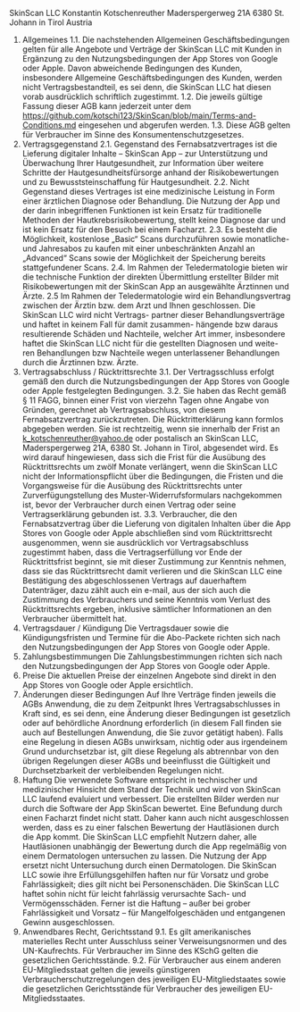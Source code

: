 SkinScan LLC 
Konstantin Kotschenreuther
Maderspergerweg 21A
6380 St. Johann in Tirol
Austria


1. Allgemeines
1.1. Die nachstehenden Allgemeinen Geschäftsbedingungen gelten für alle Angebote und Verträge der SkinScan LLC mit Kunden in Ergänzung zu den Nutzungsbedingungen der App Stores von Google oder Apple. Davon abweichende Bedingungen des Kunden, insbesondere Allgemeine Geschäftsbedingungen des Kunden, werden nicht Vertragsbestandteil, es sei denn, die SkinScan LLC hat diesen vorab ausdrücklich schriftlich zugestimmt.
1.2. Die jeweils gültige Fassung dieser AGB kann jederzeit unter dem https://github.com/kotschi123/SkinScan/blob/main/Terms-and-Conditions.md eingesehen und abgerufen werden.
1.3. Diese AGB gelten für Verbraucher im Sinne des Konsumentenschutzgesetzes.
2. Vertragsgegenstand
2.1. Gegenstand des Fernabsatzvertrages ist die Lieferung digitaler Inhalte – SkinScan App – zur Unterstützung und Überwachung Ihrer Hautgesundheit, zur Information über weitere Schritte der Hautgesundheitsfürsorge anhand der Risikobewertungen und zu Bewusststeinschaffung für Hautgesundheit.
2.2. Nicht Gegenstand dieses Vertrages ist eine medizinische Leistung in Form einer ärztlichen Diagnose oder Behandlung. Die Nutzung der App und der darin inbegriffenen Funktionen ist kein Ersatz für traditionelle Methoden der Hautkrebsrisikobewertung, stellt keine Diagnose dar und ist kein Ersatz für den Besuch bei einem Facharzt.
2.3. Es besteht die Möglichkeit, kostenlose „Basic“ Scans durchzuführen sowie monatliche- und Jahresabos zu kaufen mit einer unbeschränkten Anzahl an „Advanced“ Scans sowie der Möglichkeit der Speicherung bereits stattgefundener Scans. 
2.4. Im Rahmen der Teledermatologie bieten wir die technische Funktion der direkten Übermittlung erstellter Bilder mit Risikobewertungen mit der SkinScan App an ausgewählte Ärztinnen und Ärzte.
2.5 Im Rahmen der Teledermatologie wird ein Behandlungsvertrag zwischen der Ärztin bzw. dem Arzt und Ihnen geschlossen. Die SkinScan LLC wird nicht Vertrags- partner dieser Behandlungsverträge und haftet in keinem Fall für damit zusammen- hängende bzw daraus resultierende Schäden und Nachteile, welcher Art immer, insbesondere haftet die SkinScan LLC nicht für die gestellten Diagnosen und weite- ren Behandlungen bzw Nachteile wegen unterlassener Behandlungen durch die Ärztinnen bzw. Ärzte.
3. Vertragsabschluss / Rücktrittsrechte
3.1. Der Vertragsschluss erfolgt gemäß den durch die Nutzungsbedingungen der App Stores von Google oder Apple festgelegten Bedingungen.
3.2. Sie haben das Recht gemäß § 11 FAGG, binnen einer Frist von vierzehn Tagen ohne Angabe von Gründen, gerechnet ab Vertragsabschluss, von diesem Fernabsatzvertrag zurückzutreten. Die Rücktritterklärung kann formlos abgegeben werden. Sie ist rechtzeitig, wenn sie innerhalb der Frist an k_kotschenreuther@yahoo.de oder postalisch an SkinScan LLC, Maderspergerweg 21A, 6380 St. Johann in Tirol, abgesendet wird.
Es wird darauf hingewiesen, dass sich die Frist für die Ausübung des Rücktrittsrechts um zwölf Monate verlängert, wenn die SkinScan LLC nicht der Informationspflicht über die Bedingungen, die Fristen und die Vorgangsweise für die Ausübung des Rücktrittsrechts unter Zurverfügungstellung des Muster-Widerrufsformulars nachgekommen ist, bevor der Verbraucher durch einen Vertrag oder seine Vertragserklärung gebunden ist.
3.3. Verbraucher, die den Fernabsatzvertrag über die Lieferung von digitalen Inhalten über die App Stores von Google oder Apple abschließen sind vom Rücktrittsrecht ausgenommen, wenn
sie ausdrücklich vor Vertragsabschluss zugestimmt haben, dass die Vertragserfüllung vor Ende der Rücktrittsfrist beginnt,
sie mit dieser Zustimmung zur Kenntnis nehmen, dass sie das Rücktrittsrecht damit verlieren und
die SkinScan LLC eine Bestätigung des abgeschlossenen Vertrags auf dauerhaftem Datenträger, dazu zählt auch ein e-mail, aus der sich auch die Zustimmung des Verbrauchers und seine Kenntnis vom Verlust des Rücktrittsrechts ergeben, inklusive sämtlicher Informationen an den Verbraucher übermittelt hat.
4. Vertragsdauer / Kündigung
Die Vertragsdauer sowie die Kündigungsfristen und Termine für die Abo-Packete richten sich nach den Nutzungsbedingungen der App Stores von Google oder Apple.
5. Zahlungsbestimmungen
Die Zahlungsbestimmungen richten sich nach den Nutzungsbedingungen der App Stores von Google oder Apple.
6. Preise
Die aktuellen Preise der einzelnen Angebote sind direkt in den App Stores von Google oder Apple ersichtlich.
7. Änderungen dieser Bedingungen
Auf Ihre Verträge finden jeweils die AGBs Anwendung, die zu dem Zeitpunkt Ihres Vertragsabschlusses in Kraft sind, es sei denn, eine Änderung dieser Bedingungen ist gesetzlich oder auf behördliche Anordnung erforderlich (in diesem Fall finden sie auch auf Bestellungen Anwendung, die Sie zuvor getätigt haben). Falls eine Regelung in diesen AGBs unwirksam, nichtig oder aus irgendeinem Grund undurchsetzbar ist, gilt diese Regelung als abtrennbar von den übrigen Regelungen dieser AGBs und beeinflusst die Gültigkeit und Durchsetzbarkeit der verbleibenden Regelungen nicht.
8. Haftung
Die verwendete Software entspricht in technischer und medizinischer Hinsicht dem Stand der Technik und wird von SkinScan LLC laufend evaluiert und verbessert. Die erstellten Bilder werden nur durch die Software der App SkinScan bewertet. Eine Befundung durch einen Facharzt findet nicht statt. Daher kann auch nicht ausgeschlossen werden, dass es zu einer falschen Bewertung der Hautläsionen durch die App kommt. Die SkinScan LLC empfiehlt Nutzern daher, alle Hautläsionen unabhängig der Bewertung durch die App regelmäßig von einem Dermatologen untersuchen zu lassen. Die Nutzung der App ersetzt nicht Untersuchung durch einen Dermatologen.
Die SkinScan LLC sowie ihre Erfüllungsgehilfen haften nur für Vorsatz und grobe Fahrlässigkeit; dies gilt nicht bei Personenschäden. Die SkinScan LLC haftet sohin nicht für leicht fahrlässig verursachte Sach- und Vermögensschäden. Ferner ist die Haftung – außer bei grober Fahrlässigkeit und Vorsatz – für Mangelfolgeschäden und entgangenen Gewinn ausgeschlossen.
9. Anwendbares Recht, Gerichtsstand
9.1. Es gilt amerikanisches materielles Recht unter Ausschluss seiner Verweisungsnormen und des UN-Kaufrechts. Für Verbraucher im Sinne des KSchG gelten die gesetzlichen Gerichtsstände.
9.2. Für Verbraucher aus einem anderen EU-Mitgliedsstaat gelten die jeweils günstigeren Verbraucherschutzregelungen des jeweiligen EU-Mitgliedstaates sowie die gesetzlichen Gerichtsstände für Verbraucher des jeweiligen EU-Mitgliedsstaates.

